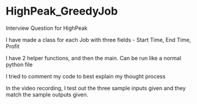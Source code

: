 # HighPeak_GreedyJob
Interview Question for HighPeak

I have made a class for each Job with three fields - Start Time, End Time, Profit

I have 2 helper functions, and then the main. Can be run like a normal python file

I tried to comment my code to best explain my thought process

In the video recording, I test out the three sample inputs given and they match the sample outputs given. 

